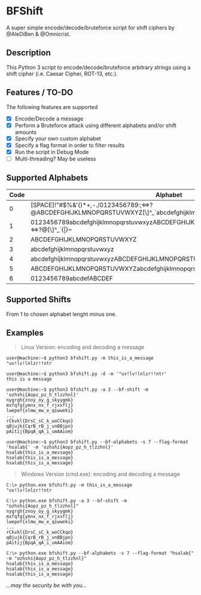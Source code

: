# BFShift
A super simple encode/decode/bruteforce script for shift ciphers by @AleDiBen & @Omnicrist.

## Description
This Python 3 script to encode/decode/bruteforce arbitrary strings using a shift cipher (i.e. Caesar Cipher, ROT-13, etc.).

## Features / TO-DO
The following features are supported
- [x] Encode/Decode a message
- [x] Perform a Bruteforce attack using different alphabets and/or shift amounts
- [x] Specify your own custom alphabet
- [x] Specify a flag format in order to filter results
- [x] Run the script in Debug Mode
- [ ] Multi-threading? May be useless

## Supported Alphabets
Code | Alphabet
----- | ---------
0 | [SPACE]!"#$%&'()\*+,-./0123456789:;<=>?@ABCDEFGHIJKLMNOPQRSTUVWXYZ[\\]^\_\`abcdefghijklmnopqrstuvwxyz{\|}~
1 | 0123456789abcdefghijklmnopqrstuvwxyzABCDEFGHIJKLMNOPQRSTUVWXYZ!"#$%&'()\*+,-./:;<=>?@[\\]^\_\`{\|}~
2 | ABCDEFGHIJKLMNOPQRSTUVWXYZ
3 | abcdefghijklmnopqrstuvwxyz
4 | abcdefghijklmnopqrstuvwxyzABCDEFGHIJKLMNOPQRSTUVWXYZ
5 | ABCDEFGHIJKLMNOPQRSTUVWXYZabcdefghijklmnopqrstuvwxyz
6 | 0123456789abcdefABCDEF

## Supported Shifts
From 1 to chosen alphabet lenght minus one.

## Examples
> Linux Version: encoding and decoding a message
```
user@machine:~$ python3 bfshift.py -m this_is_a_message
"uv!lv!lnlzr!!ntr
```
```
user@machine:~$ python3 bfshift.py -d -m '"uv!lv!lnlzr!!ntr'
this is a message
```
```
user@machine:~$ python3 bfshift.py -a 3 --bf-shift -m 'ozhshi{Aopz_pz_h_tlzzhnl}'
nygrgh{znoy_oy_g_skyygmk}
mxfqfg{ymnx_nx_f_rjxxflj}
lwepef{xlmw_mw_e_qiwweki}
...
rCkvkl{DrsC_sC_k_woCCkqo}
qBjujk{CqrB_rB_j_vnBBjpn}
pAitij{BpqA_qA_i_umAAiom}
```
```
user@machine:~$ python3 bfshift.py --bf-alphabets -s 7 --flag-format 'hsalab{' -m 'ozhshi{Aopz_pz_h_tlzzhnl}'
hsalab{this_is_a_message}
hsalab{this_is_a_message}
hsalab{this_is_a_message}
```

> Windows Version (cmd.exe): encoding and decoding a message
```
C:\> python.exe bfshift.py -m this_is_a_message
"uv!lv!lnlzr!!ntr
```
```
C:\> python.exe bfshift.py -a 3 --bf-shift -m "ozhshi{Aopz_pz_h_tlzzhnl}"
nygrgh{znoy_oy_g_skyygmk}
mxfqfg{ymnx_nx_f_rjxxflj}
lwepef{xlmw_mw_e_qiwweki}
...
rCkvkl{DrsC_sC_k_woCCkqo}
qBjujk{CqrB_rB_j_vnBBjpn}
pAitij{BpqA_qA_i_umAAiom}
```
```
C:\> python.exe bfshift.py --bf-alphabets -s 7 --flag-format "hsalab{" -m "ozhshi{Aopz_pz_h_tlzzhnl}"
hsalab{this_is_a_message}
hsalab{this_is_a_message}
hsalab{this_is_a_message}
```

*...may the security be with you...*
